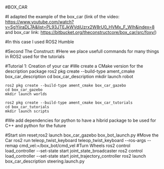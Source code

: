 #BOX_CAR

#I adapted the example of the box_car (link of the video: https://www.youtube.com/watch?v=SgYiiraDL7A&list=PL93JTEJkWVdiUzrx2W8rU0_HVMx_F_WIh&index=8 and box_car link: https://bitbucket.org/theconstructcore/box_car/src/foxy/)

#In this case I used ROS2 Humble  

#Second The Construct:
  #Here we place usefull commands for many things in ROS2 used for the tutorials
  
  #Tutorial 1: Creation of your car
  #We create a CMake version for the description package
    ros2 pkg create --build-type ament_cmake box_car_description
    cd box_car_description
    mkdir launch robot
  
    ros2 pkg create --build-type ament_cmake box_car_gazebo
    cd box_car_gazebo
    mkdir launch worlds
  
    ros2 pkg create --build-type ament_cmake box_car_tutorials
    cd box_car_tutorials
    mkdir launch scripts
  
  #We add dependencies for python to have a hibrid package to be used for C++ and python for the future
  
  #Start sim
    reset;ros2 launch box_car_gazebo box_bot_launch.py
  #Move the Car
    ros2 run teleop_twist_keyboard teleop_twist_keyboard --ros-args --remap cmd_vel:=/box_bot/cmd_vel
  #Turn Wheels
    ros2 control load_controller --set-state start joint_state_broadcaster
    ros2 control load_controller --set-state start joint_trajectory_controller
    ros2 launch box_car_description steering.launch.py
